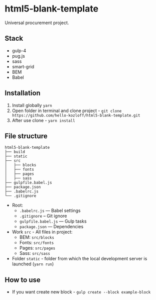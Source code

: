 # html5-blank-template
Universal procurement project.

## Stack
- gulp-4
- pug.js
- sass
- smart-grid
- BEM
- Babel

## Installation
1. Install globally `yarn`
2. Open folder in terminal and clone project - `git clone https://github.com/hello-kozloff/html5-blank-template.git`
3. After use clone - `yarn install`

## File structure
```
html5-blank-template
├── build
├── static
├── src
│   ├── blocks
│   ├── fonts
│   ├── pages
│   ├── sass
├── gulpfile.babel.js
├── package.json
├── .babelrc.js
└── .gitignore
```

* Root:
    * ```.babelrc.js``` — Babel settings
    * ```.gitignore``` – Git ignore
    * ```gulpfile.babel.js``` — Gulp tasks
    * ```package.json``` — Dependencies
* Work ```src``` - All files in project:
    * BEM: ```src/blocks```
    * Fonts: ```src/fonts```
    * Pages: ```src/pages```
    * Sass: ```src/sass```
* Folder ```static``` - folder from which the local development server is launched (```yarn run```)

## How to use
- If you want create new block - `gulp create --block example-block`
